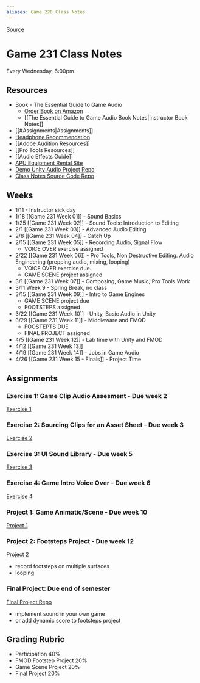 ```yaml
---
aliases: Game 220 Class Notes
---
```

[Source](https://github.com/nharsch/Game-220)

# Game 231 Class Notes
Every Wednesday, 6:00pm

## Resources
- Book - The Essential Guide to Game Audio
	- [Order Book on Amazon](https://www.amazon.com/Essential-Guide-Game-Audio-Practice/dp/041570670X/ref=sr_1_1?crid=3IGE5UH8X6O3G&keywords=the+essential+guide+to+game+audio&qid=1642484714&sprefix=the+essential+guide+to+game+aud%2Caps%2C199&sr=8-1)
	- [[The Essential Guide to Game Audio Book Notes|Instructor Book Notes]]
- [[#Assignments|Assignments]]
- [Headphone Recommendation](https://www.amazon.com/Audio-Technica-ATH-M20x-Professional-Monitor-Headphones/dp/B00HVLUR18/ref=sr_1_4?crid=2C2M7AJUMIX7&keywords=audio+technica&qid=1642132525&sprefix=audio+technica%2Caps%2C312&sr=8-4)
- [[Adobe Audition Resources]]
- [[Pro Tools Resources]]
- [[Audio Effects Guide]]
- [APU Equipment Rental Site](https://www.apu.edu/vpa/cinematicarts/equipmentfacilities)
- [Demo Unity Audio Project Repo](https://github.com/APUGames/game-220-unity-audio-intro)
- [Class Notes Source Code Repo](https://github.com/nharsch/Game-231)

## Weeks
- 1/11  - Instructor sick day
- 1/18 [[Game 231 Week 01]] - Sound Basics
- 1/25 [[Game 231 Week 02]] - Sound Tools: Introduction to Editing
- 2/1 [[Game 231 Week 03]] - Advanced Audio Editing
- 2/8 [[Game 231 Week 04]] - Catch Up
- 2/15 [[Game 231 Week 05]] - Recording Audio, Signal Flow
	- VOICE OVER exercise assigned
- 2/22 [[Game 231 Week 06]] - Pro Tools, Non Destructive Editing. Audio Engineering (prepping audio, mixing, looping)
	- VOICE OVER exercise due. 
	- GAME SCENE project assigned
- 3/1 [[Game 231 Week 07]] - Composing, Game Music, Pro Tools Work
- 3/11 Week 9 - Spring Break, no class
- 3/15 [[Game 231 Week 09]] - Intro to Game Engines
	- GAME SCENE project due
	- FOOTSTEPS assigned
- 3/22 [[Game 231 Week 10]] - Unity, Basic Audio in Unity
- 3/29 [[Game 231 Week 11]] - Middleware and FMOD
	- FOOSTEPTS DUE
	- FINAL PROJECT assigned
- 4/5 [[Game 231 Week 12]] - Lab time with Unity and FMOD 
- 4/12 [[Game 231 Week 13]]
- 4/19  [[Game 231 Week 14]] - Jobs in Game Audio
- 4/26 [[Game 231 Week 15 - Finals]] - Project Time

## Assignments
### Exercise 1: Game Clip Audio Assesment - Due week 2 
[Exercise 1](https://canvas.apu.edu/courses/45722/assignments/798498)

### Exercise 2: Sourcing Clips for an Asset Sheet - Due week 3
[Exercise 2](https://canvas.apu.edu/courses/45722/assignments/798500)

### Exercise 3: UI Sound Library  - Due week 5
[Exercise 3](https://canvas.apu.edu/courses/45722/assignments/798501)
 
### Exercise 4: Game Intro Voice Over - Due week 6
[Exercise 4](https://canvas.apu.edu/courses/45722/assignments/805177)

### Project 1: Game Animatic/Scene - Due week 10
[Project 1](https://canvas.apu.edu/courses/45722/assignments/798503)

### Project 2: Footsteps Project - Due week 12
[Project 2](https://canvas.apu.edu/courses/45722/assignments/798504)
  - record footsteps on multiple surfaces
  - looping
  
### Final Project: Due end of semester
[Final Project Repo](https://github.com/APUGames/Game-220-Final-Project)
- implement sound in your own game
- or add dynamic score to footsteps project

## Grading Rubric
- Participation 40%
- FMOD Footstep Project 20%
- Game Scene Project 20%
- Final Project 20%
